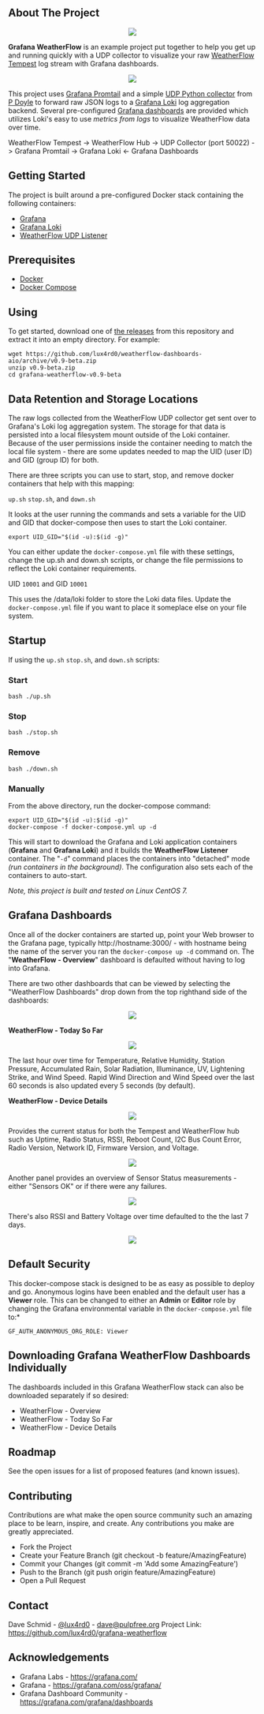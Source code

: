 

## About The Project

<center><img src="./images/grafana_weatherflow.png"></center>

**Grafana WeatherFlow** is an example project put together to help you get up and running quickly with a UDP collector to visualize your raw [WeatherFlow Tempest](https://weatherflow.com/tempest-weather-system/) log stream with Grafana dashboards. 

<center><img src="./images/weatherflow-weatherflow-overview.jpg"></center>

This project uses [Grafana Promtail](https://grafana.com/docs/loki/latest/clients/promtail/) and a simple [UDP Python collector](https://github.com/p-doyle/Simple-WeatherFlow-Python-Listener) from [P Doyle](https://github.com/p-doyle/) to forward raw JSON logs to a [Grafana Loki](https://grafana.com/oss/loki/) log aggregation backend.  Several pre-configured [Grafana dashboards](https://grafana.com/oss/grafana/) are provided which utilizes Loki's easy to use *metrics from logs* to visualize WeatherFlow data over time.

WeatherFlow Tempest -> WeatherFlow Hub -> UDP Collector (port 50022) -> Grafana Promtail -> Grafana Loki <- Grafana Dashboards

## Getting Started

The project is built around a pre-configured Docker stack containing the following containers:

 - [Grafana](https://grafana.com/oss/grafana/)
 - [Grafana Loki](https://grafana.com/oss/loki/)
 - [WeatherFlow UDP Listener](https://github.com/p-doyle/Simple-WeatherFlow-Python-Listener)

## Prerequisites

- [Docker](https://docs.docker.com/install)
- [Docker Compose](https://docs.docker.com/compose/install)

## Using

To get started, download one of [the releases](https://github.com/lux4rd0/grafana-weatherflow/releases) from this repository and extract it into an empty directory. For example:

    wget https://github.com/lux4rd0/weatherflow-dashboards-aio/archive/v0.9-beta.zip
    unzip v0.9-beta.zip
    cd grafana-weatherflow-v0.9-beta

## Data Retention and Storage Locations

The raw logs collected from the WeatherFlow UDP collector get sent over to Grafana's Loki log aggregation system. The storage for that data is persisted into a local filesystem mount outside of the Loki container. Because of the user permissions inside the container needing to match the local file system - there are some updates needed to map the UID (user ID) and GID (group ID) for both.

There are three scripts you can use to start, stop, and remove docker containers that help with this mapping:

`up.sh` `stop.sh`,  and `down.sh`

It looks at the user running the commands and sets a variable for the UID and GID that docker-compose then uses to start the Loki container.

    export UID_GID="$(id -u):$(id -g)" 

You can either update the `docker-compose.yml` file with these settings, change the up.sh and down.sh scripts, or change the file permissions to reflect the Loki container requirements.

UID `10001` and GID `10001`

This uses the /data/loki folder to store the Loki data files. Update the `docker-compose.yml` file if you want to place it someplace else on your file system.

## Startup

If using the `up.sh` `stop.sh`,  and `down.sh` scripts:

### Start

    bash ./up.sh

### Stop

    bash ./stop.sh

### Remove

    bash ./down.sh

### Manually

From the above directory, run the docker-compose command:

    export UID_GID="$(id -u):$(id -g)" 
    docker-compose -f docker-compose.yml up -d

This will start to download the Grafana and Loki application containers (**Grafana** and **Grafana Loki**) and it builds the **WeatherFlow Listener** container. The "`-d`" command places the containers into "detached" mode *(run containers in the background)*. The configuration also sets each of the containers to auto-start.

*Note, this project is built and tested on Linux CentOS 7.* 

## Grafana Dashboards

Once all of the docker containers are started up, point your Web browser to the Grafana page, typically http://hostname:3000/ - with hostname being the name of the server you ran the `docker-compose up -d` command on. The "**WeatherFlow - Overview**" dashboard is defaulted without having to log into Grafana.

There are two other dashboards that can be viewed by selecting the "WeatherFlow Dashboards" drop down from the top righthand side of the dashboards:

<center><img src="./images/weatherflow-dashboards.jpg"></center>

**WeatherFlow - Today So Far**

<center><img src="./images/weatherflow-weatherflow-today_so_far.jpg"></center>

The last hour over time for Temperature, Relative Humidity, Station Pressure, Accumulated Rain, Solar Radiation, Illuminance, UV, Lightening Strike, and Wind Speed. Rapid Wind Direction and Wind Speed over the last 60 seconds is also updated every 5 seconds (by default). 

**WeatherFlow - Device Details**

<center><img src="./images/weatherflow-weatherflow-device-details.jpg"></center>

Provides the current status for both the Tempest and WeatherFlow hub such as Uptime, Radio Status, RSSI, Reboot Count, I2C Bus Count Error, Radio Version, Network ID, Firmware Version, and Voltage.

<center><img src="./images/weatherflow-weatherflow-device-details_status.jpg"></center>

Another panel provides an overview of Sensor Status measurements - either "Sensors OK" or if there were any failures.

<center><img src="./images/weatherflow-weatherflow-device-details_sensor-status.jpg"></center>

There's also RSSI and Battery Voltage over time defaulted to the the last 7 days.

<center><img src="./images/weatherflow-weatherflow-device-details_over-time.jpg"></center>



## Default Security

This docker-compose stack is designed to be as easy as possible to deploy and go. Anonymous logins have been enabled and the default user has a **Viewer** role. This can be changed to either an **Admin** or **Editor** role by changing the Grafana environmental variable in the `docker-compose.yml` file to:*

    GF_AUTH_ANONYMOUS_ORG_ROLE: Viewer

## Downloading Grafana WeatherFlow Dashboards Individually

The dashboards included in this Grafana WeatherFlow stack can also be downloaded separately if so desired:

- WeatherFlow - Overview
- WeatherFlow - Today So Far
- WeatherFlow - Device Details

## Roadmap

See the open issues for a list of proposed features (and known issues).

## Contributing

Contributions are what make the open source community such an amazing place to be learn, inspire, and create. Any contributions you make are greatly appreciated.

- Fork the Project
- Create your Feature Branch (git checkout -b feature/AmazingFeature)
- Commit your Changes (git commit -m 'Add some AmazingFeature')
- Push to the Branch (git push origin feature/AmazingFeature)
- Open a Pull Request

## Contact

Dave Schmid - [@lux4rd0](https://twitter.com/lux4rd0) - dave@pulpfree.org
Project Link: https://github.com/lux4rd0/grafana-weatherflow

## Acknowledgements

- Grafana Labs - https://grafana.com/
- Grafana - https://grafana.com/oss/grafana/
- Grafana Dashboard Community - https://grafana.com/grafana/dashboards
